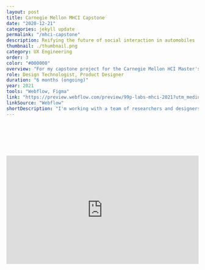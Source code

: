 ```yaml
---
layout: post
title: Carnegie Mellon MHCI Capstone
date: "2020-12-21"
categories: jekyll update
permalink: "/mhci-capstone"
description: Reifying the future of social interaction in automobiles
thumbnail: ./thumbnail.png
category: UX Engineering
order: 3
color: "#000000"
overview: "For my capstone project for the Carnegie Mellon HCI Master's program, I'm working with a team of researchers and designers to reimagine the future of social interaction in automobiles with our client, 99P Labs. We are currently halfway through the project, having just concluded our major primary and secondary research efforts. To showcase our work so far, I designed and implemented a responsive project website using Webflow and Figma. Moving into the summer, I'm exicted to put both my technical and design skills to work in building prototypes that enable more meaningful social interactions for families in the car. Check out our project teaser video below!"
role: Design Technologist, Product Designer
duration: "6 months (ongoing)"
year: 2021
tools: "Webflow, Figma"
link: "https://preview.webflow.com/preview/99p-labs-mhci-2021?utm_medium=preview_link&utm_source=dashboard&utm_content=99p-labs-mhci-2021&preview=93a2a643504e819fd1be587d148be4e1&mode=preview"
linkSource: "Webflow"
shortDescription: "I'm working with a team of researchers and designers to reimagine the future of social interaction in automobiles with our client, 99P Labs. We are halfway through the project, and to showcase our work so far, I designed and implemented a responsive project website using Webflow and Figma."
---
```


<div class="kg-image" style="margin-top:100px;padding:56.25% 0 0 0;position:relative;"><iframe src="https://player.vimeo.com/video/547798818?badge=0&amp;autopause=0&amp;player_id=0&amp;app_id=58479" frameborder="0" allow="autoplay; fullscreen; picture-in-picture" allowfullscreen style="position:absolute;top:0;left:0;width:100%;height:100%;" title="Are We There Yet?"></iframe></div><script src="https://player.vimeo.com/api/player.js"></script>
